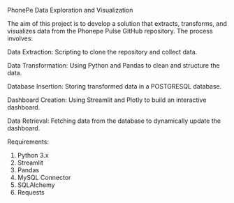 PhonePe Data Exploration and Visualization

The aim of this project is to develop a solution that extracts,
transforms, and visualizes data from the Phonepe Pulse GitHub
repository. The process involves:

Data Extraction: Scripting to clone the repository and collect data.

Data Transformation: Using Python and Pandas to clean and structure the
data.

Database Insertion: Storing transformed data in a POSTGRESQL database.

Dashboard Creation: Using Streamlit and Plotly to build an interactive
dashboard.

Data Retrieval: Fetching data from the database to dynamically update
the dashboard.

Requirements:

1. Python 3.x
2. Streamlit
3. Pandas
4. MySQL Connector
5. SQLAlchemy
6. Requests
